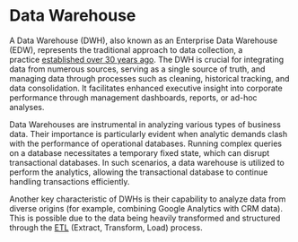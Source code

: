 

# Data Warehouse


A Data Warehouse (DWH), also known as an Enterprise Data Warehouse (EDW), represents the traditional approach to data collection, a practice [established over 30 years ago](https://tdwi.org/articles/2016/02/01/data-warehousing-30.aspx). The DWH is crucial for integrating data from numerous sources, serving as a single source of truth, and managing data through processes such as cleaning, historical tracking, and data consolidation. It facilitates enhanced executive insight into corporate performance through management dashboards, reports, or ad-hoc analyses.

Data Warehouses are instrumental in analyzing various types of business data. Their importance is particularly evident when analytic demands clash with the performance of operational databases. Running complex queries on a database necessitates a temporary fixed state, which can disrupt transactional databases. In such scenarios, a data warehouse is utilized to perform the analytics, allowing the transactional database to continue handling transactions efficiently.

Another key characteristic of DWHs is their capability to analyze data from diverse origins (for example, combining Google Analytics with CRM data). This is possible due to the data being heavily transformed and structured through the [ETL](https://www.ssp.sh/brain/etl) (Extract, Transform, Load) process.